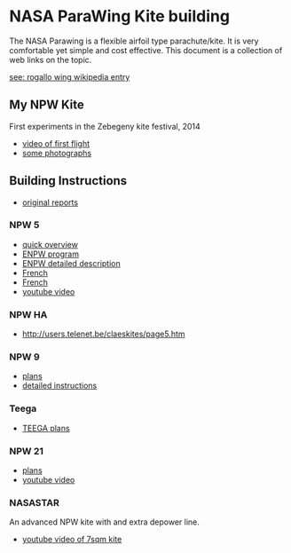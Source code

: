 NASA ParaWing Kite building
===========================

The NASA Parawing is a flexible airfoil type parachute/kite. It is very comfortable yet simple and cost effective. This document is a collection of web links on the topic.

[see: rogallo wing wikipedia entry](http://en.wikipedia.org/wiki/Rogallo_wing)

## My NPW Kite

First experiments in the Zebegeny kite festival, 2014
 - [video of first flight](https://www.youtube.com/watch?v=9PzG3DPEdX4)
 - [some photographs](https://plus.google.com/photos/108592841973509310664/albums/6063030531826059441/6063031508468226850?banner=pwa&pid=6063031508468226850&oid=108592841973509310664)

## Building Instructions

 - [original reports](http://2e5.com/kite/nasa/)

### NPW 5
 - [quick overview](http://pdj.home.xs4all.nl/nasa.htm)
 - [ENPW program](http://pdj.home.xs4all.nl/nasaplan.htm)
 - [ENPW detailed description](http://www.pawprince.com/pawprince/design/kites/construct/home.htm)
 - [French](http://eolemag.free.fr/3juin2000/PLANMTROUILLET/ficheplan062000.htm)
 - [French](http://home.nordnet.fr/~jmillecamps/miznet/npw5.htm)
 - [youtube video](https://www.youtube.com/watch?v=uX_WS6CRqAo)

### NPW HA
 - http://users.telenet.be/claeskites/page5.htm

### NPW 9
 - [plans](http://freedom2000.free.fr/NPW_NPW9B_plans_eng.html)
 - [detailed instructions](http://www.pointsunknown.com/blog/2011/02/nasa-para-wing-npw9b-construction/)

### Teega
 - [TEEGA plans](http://freedom2000.free.fr/NPW_Teega_plans_eng.html)

### NPW 21
 - [plans](http://users.telenet.be/claeskites/page13%20NPW21.htm)
 - [youtube video](https://www.youtube.com/watch?v=Oj_vwv8BA78)

### NASASTAR
 An advanced NPW kite with and extra depower line.
 - [youtube video of 7sqm kite](https://www.youtube.com/watch?v=hcfa1MquhXU)
